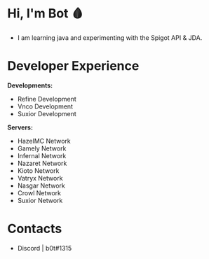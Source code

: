 # Hi, I'm Bot 🩸

* I am learning java and experimenting with the Spigot API & JDA.

# Developer Experience

**Developments:**
  * Refine Development
  * Vnco Development
  * Suxior Development

**Servers:**
  * HazelMC Network
  * Gamely Network
  * Infernal Network
  * Nazaret Network
  * Kioto Network
  * Vatryx Network
  * Nasgar Network
  * Crowl Network
  * Suxior Network

# Contacts

* Discord | b0t#1315
